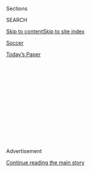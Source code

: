 <div id="app">

<div>

<div>

<div>

<div class="NYTAppHideMasthead css-1q2w90k e1suatyy0">

<div class="section css-ui9rw0 e1suatyy2">

<div class="css-eph4ug er09x8g0">

<div class="css-6n7j50">

</div>

<span class="css-1dv1kvn">Sections</span>

<div class="css-10488qs">

<span class="css-1dv1kvn">SEARCH</span>

</div>

[Skip to content](#site-content)[Skip to site
index](#site-index)

</div>

<div id="masthead-section-label" class="css-1wr3we4 eaxe0e00">

[Soccer](https://www.nytimes.com/section/sports/soccer)

</div>

<div class="css-10698na e1huz5gh0">

</div>

</div>

<div id="masthead-bar-one" class="section hasLinks css-15hmgas e1csuq9d3">

<div class="css-uqyvli e1csuq9d0">

</div>

<div class="css-1uqjmks e1csuq9d1">

</div>

<div class="css-9e9ivx">

[](https://myaccount.nytimes.com/auth/login?response_type=cookie&client_id=vi)

</div>

<div class="css-1bvtpon e1csuq9d2">

[Today’s
Paper](https://www.nytimes.com/section/todayspaper)

</div>

</div>

</div>

</div>

<div data-aria-hidden="false">

<div id="site-content" data-role="main">

<div>

<div class="css-1aor85t" style="opacity:0.000000001;z-index:-1;visibility:hidden">

<div class="css-1hqnpie">

<div class="css-epjblv">

<span class="css-17xtcya">[Soccer](/section/sports/soccer)</span><span class="css-x15j1o">|</span><span class="css-fwqvlz">San
Francisco 49ers Look to Increase Stake in Leeds
United</span>

</div>

<div class="css-k008qs">

<div class="css-1iwv8en">

<span class="css-18z7m18"></span>

<div>

</div>

</div>

<span class="css-1n6z4y">https://nyti.ms/2PfCbo6</span>

<div class="css-1705lsu">

<div class="css-4xjgmj">

<div class="css-4skfbu" data-role="toolbar" data-aria-label="Social Media Share buttons, Save button, and Comments Panel with current comment count" data-testid="share-tools">

  - 
  - 
  - 
  - 
    
    <div class="css-6n7j50">
    
    </div>

  - 

</div>

</div>

</div>

</div>

</div>

</div>

<div id="NYT_TOP_BANNER_REGION" class="css-13pd83m">

</div>

<div id="top-wrapper" class="css-1sy8kpn">

<div id="top-slug" class="css-l9onyx">

Advertisement

</div>

[Continue reading the main
story](#after-top)

<div class="ad top-wrapper" style="text-align:center;height:100%;display:block;min-height:250px">

<div id="top" class="place-ad" data-position="top" data-size-key="top">

</div>

</div>

<div id="after-top">

</div>

</div>

<div>

<div id="sponsor-wrapper" class="css-1hyfx7x">

<div id="sponsor-slug" class="css-19vbshk">

Supported by

</div>

[Continue reading the main
story](#after-sponsor)

<div id="sponsor" class="ad sponsor-wrapper" style="text-align:center;height:100%;display:block">

</div>

<div id="after-sponsor">

</div>

</div>

<div class="css-186x18t">

</div>

<div class="css-1vkm6nb ehdk2mb0">

# San Francisco 49ers Look to Increase Stake in Leeds United

</div>

The N.F.L. team, which has owned a piece of the soccer team since 2018,
is in talks to increase its investment now that Leeds is returning to
the Premier League.

<div class="css-79elbk" data-testid="photoviewer-wrapper">

<div class="css-z3e15g" data-testid="photoviewer-wrapper-hidden">

</div>

<div class="css-1a48zt4 ehw59r15" data-testid="photoviewer-children">

![<span class="css-16f3y1r e13ogyst0" data-aria-hidden="true">Leeds
United sealed its place in the Premier League next season on July
17.</span><span class="css-cnj6d5 e1z0qqy90" itemprop="copyrightHolder"><span class="css-1ly73wi e1tej78p0">Credit...</span><span><span>Lee
Smith/Action Images, via
Reuters</span></span></span>](https://static01.nyt.com/images/2020/07/31/sports/31nfl-leeds1/merlin_174846696_487df883-a7e2-41e8-a918-4f48fe7b0db5-articleLarge.jpg?quality=75&auto=webp&disable=upscale)

</div>

</div>

<div class="css-18e8msd">

<div class="css-vp77d3 epjyd6m0">

<div class="css-1baulvz">

By [<span class="css-1baulvz last-byline" itemprop="name">Tariq
Panja</span>](https://www.nytimes.com/by/tariq-panja)

</div>

</div>

  - 
    
    <div class="css-ld3wwf e16638kd2">
    
    July 31,
    2020
    
    </div>

  - 
    
    <div class="css-4xjgmj">
    
    <div class="css-d8bdto" data-role="toolbar" data-aria-label="Social Media Share buttons, Save button, and Comments Panel with current comment count" data-testid="share-tools">
    
      - 
      - 
      - 
      - 
        
        <div class="css-6n7j50">
        
        </div>
    
      - 
    
    </div>
    
    </div>

</div>

</div>

<div class="section meteredContent css-1r7ky0e" name="articleBody" itemprop="articleBody">

<div class="css-1fanzo5 StoryBodyCompanionColumn">

<div class="css-53u6y8">

LONDON — It took the San Francisco 49ers seven years to turn their
interest in owning a piece of an English soccer team into reality. Now,
two years after buying a 10 percent stake in Leeds United, the 49ers’
owners are looking to increase their investment, and their involvement,
in the storied club that two weeks ago won promotion to the Premier
League.

Executives representing the 49ers and Leeds United’s majority owner,
Andrea Radrizzani, are in talks about increasing the N.F.L. team’s
share, according to [Paraag
Marathe](https://www.49ers.com/team/front-office-roster/paraag-marathe),
the 49ers executive who has sat on the soccer team’s board since San
Francisco’s initial investment in 2018.

“It’s something that we are absolutely hoping to do,” Marathe said in a
telephone interview.

</div>

</div>

<div class="css-nj25e3">

> A tip of the cap to our friends at
> [@LUFC](https://twitter.com/LUFC?ref_src=twsrc%5Etfw)\! 👏
> <https://t.co/GTxTWF1Z1a>
> 
> — San Francisco 49ers (@49ers)
> [July 17, 2020](https://twitter.com/49ers/status/1284236719890460673?ref_src=twsrc%5Etfw)

</div>

<div class="css-1fanzo5 StoryBodyCompanionColumn">

<div class="css-53u6y8">

Any new investment, though, would only further entrench American
football team owners in the board rooms of England’s Premier League, the
world’s most popular and lucrative domestic soccer competition. The
Glazer family, which owns the Tampa Bay Buccaneers, has controlled
Manchester United since 2005; Arsenal is backed by the Los Angeles Rams
owner E. Stanley Kroenke; and Fulham, which is one win away from
clinching a return to the Premier League, is owned by Shahid Khan, who
also owns the Jacksonville Jaguars.

</div>

</div>

<div class="css-1fanzo5 StoryBodyCompanionColumn">

<div class="css-53u6y8">

Under Radrizzani, an Italian sports media tycoon, Leeds United has long
searched for new investment. Radrizzani has been in talks with Qatar’s
sovereign wealth fund, which already owns the French superclub Paris
St.-Germain, but those discussions — [despite reaching an advanced stage
last
year](https://www.nytimes.com/2019/06/03/sports/qatar-may-buy-into-english-team-leeds.html)
— have so far failed to produce a sale.

While the 49ers only hold a minority share, they have hardly been
passive investors in Leeds. Top executives, including Marathe and Jed
York, the 49ers’ chief executive, had been regular visitors to Leeds’
Elland Road stadium until the coronavirus pandemic shut down global
travel. Marathe said he and York had traveled to Leeds, a city in
northern England, once every five to six weeks.

“It obviously had fallen on hard times under multiple ownership groups,”
Marathe said of Leeds, a storied club that has been troubled by
financial problems and on-field struggles since tumbling out of the
Premier League in 2004. “But the brand equity is still there, the fans,
and the amount of people that care about that club,” he said. “We just
knew that not only do they belong in the Premier League, but if they got
to the Premier League, that the sky’s the limit.”

“The journey isn’t concluded,” he said of the team’s return to England’s
top tier. “It’s just beginning.”

The 49ers first took an interest in Leeds United in 2011 when Marathe,
the president of 49ers Enterprises, the team’s venture capital division,
was scouring the world for sports brands in which the team could invest.
In Leeds, he found a team with a long history — a three-time English
champion with a passionate fan base in a large city that had no other
professional club — and started talks about a relationship. The 49ers
did not invest then, but did sign a strategic partnership agreement that
largely failed to yield any positive results, according to Marathe.

</div>

</div>

<div class="css-1fanzo5 StoryBodyCompanionColumn">

<div class="css-53u6y8">

But the team’s interest in a more direct stake in Leeds remained. By
2015, Marathe had developed a friendship with Radrizzani, who two years
later bought Leeds himself. “I said, ‘Wow,’” Marathe recalled saying to
Radrizzani shortly after the Italian’s purchase was complete. “‘It’s
such a coincidence because I actually love this club and I spent some
time around this club.’”

Marathe and Radrizzani speak at least twice a week. And in addition to
the regular trips to Leeds, the 49ers regularly share information about
their business and processes; when Leeds was beginning the search for
its current coach, the 49ers passed on a guide the team used to recruit
its current general manager and head coach. Leeds eventually picked
Marcelo Bielsa, the charismatic and quirky Argentine who led Leeds back
to the Premier League.

</div>

</div>

<div class="css-cfo9c3">

</div>

<div class="css-1fanzo5 StoryBodyCompanionColumn">

<div class="css-53u6y8">

The gap in quality — and resources — between the Premier League and the
second-tier Championship that Leeds United just won can be significant.
Last season’s Championship winner, Norwich City, will return there next
season after finishing last in the Premier League this year. Some teams
spend heavily to try to become competitive immediately. Others, like
Sheffield United, which finished in the top half of the table in its
first season back in the top flight, have prospered by relying on the
fundamentals that took them there.

Marathe pointed to Sheffield United’s debut season as an example of an
approach Leeds might be looking to follow.

“You don’t want to just rush and go high — ‘Every player out now; we’re
a Premier League club’ — and buy this and this and this player,” Marathe
said. “Sometimes you want to build it organically and thoughtfully.”

Marathe said that, for now, the 49ers remained focused on being patient
with their investment — which became far more valuable on July 17, the
day [Leeds United’s top-flight return was
confirmed](https://www.nytimes.com/2020/07/18/sports/soccer/leeds-united-premier-league.html)
— rather than on cashing in.

</div>

</div>

<div class="css-1fanzo5 StoryBodyCompanionColumn">

<div class="css-53u6y8">

“This is more about continuing the journey than it is about what the
multiple on our investment is,” Marathe said.

Ken Belson contributed reporting from New York.

</div>

</div>

<div>

</div>

</div>

<div>

</div>

<div>

</div>

<div>

</div>

<div>

<div id="bottom-wrapper" class="css-1ede5it">

<div id="bottom-slug" class="css-l9onyx">

Advertisement

</div>

[Continue reading the main
story](#after-bottom)

<div id="bottom" class="ad bottom-wrapper" style="text-align:center;height:100%;display:block;min-height:90px">

</div>

<div id="after-bottom">

</div>

</div>

</div>

</div>

</div>

## Site Index

<div>

</div>

## Site Information Navigation

  - [© <span>2020</span> <span>The New York Times
    Company</span>](https://help.nytimes.com/hc/en-us/articles/115014792127-Copyright-notice)

<!-- end list -->

  - [NYTCo](https://www.nytco.com/)
  - [Contact
    Us](https://help.nytimes.com/hc/en-us/articles/115015385887-Contact-Us)
  - [Work with us](https://www.nytco.com/careers/)
  - [Advertise](https://nytmediakit.com/)
  - [T Brand Studio](http://www.tbrandstudio.com/)
  - [Your Ad
    Choices](https://www.nytimes.com/privacy/cookie-policy#how-do-i-manage-trackers)
  - [Privacy](https://www.nytimes.com/privacy)
  - [Terms of
    Service](https://help.nytimes.com/hc/en-us/articles/115014893428-Terms-of-service)
  - [Terms of
    Sale](https://help.nytimes.com/hc/en-us/articles/115014893968-Terms-of-sale)
  - [Site
    Map](https://spiderbites.nytimes.com)
  - [Help](https://help.nytimes.com/hc/en-us)
  - [Subscriptions](https://www.nytimes.com/subscription?campaignId=37WXW)

</div>

</div>

</div>

</div>
